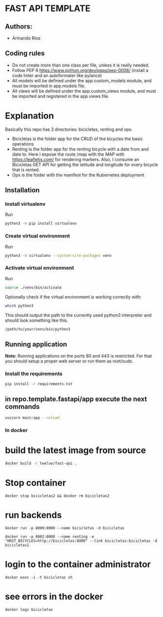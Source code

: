 # FAST API TEMPLATE

## Authors:
- Armando Rios

## Coding rules
- Do not create more than one class per file, unless it is really needed.
- Follow PEP 8 https://www.python.org/dev/peps/pep-0008/ (install a code linter and an autoformater like pylance)
- All models will be defined under the app.custom_models module, and must be imported in app.models file.
- All views will be defined under the app.custom_views module, and must be imported and registered in the app.views.file.

# Explanation

Basically this repo has 3 directories: bicicletas, renting and ops.

- Bicicletas is the folder app for the CRUD of the bicycles the basic operations
- Renting is the folder app for the renting bicycle with a date from and date to. Here I expose the route /map with the MAP with https://leafletjs.com/ for rendering markers. Also, I consume an Bicicletas GET API for getting the latitude and longitude for every bicycle that is rented.
- Ops is the folder with the manifest for the Kubernetes deployment





## Installation
### Install virtualenv
Run
```bash
python3 -m pip install virtualenv
```
### Create virtual environment
Run
```bash
python3 -m virtualenv --system-site-packages venv
```
### Activate virtual environment
Run
```bash
source ./venv/bin/activate
```
Optionally check if the virtual environment is working correctly with:
```bash
which python3
```
This should output the path to the currently used python3 interpreter and should look something like this.

```bash
/path/to/your/venv/bin/python3
```
## Running application

__Note:__ Running applications on the ports 80 and 443 is restricted. For that you should setup a proper web server or run them as root/sudo.

### Install the requirements
```bash
pip install -r requirements.txt
```

## in repo.template.fastapi/app execute the next commands
```bash
uvicorn main:app --reload
```

### In docker
# build the latest image from source
```bash
docker build -t twelve/fast-api .
```

# Stop container
```
docker stop bicicletas2 && docker rm bicicletas2
```
# run backends
```
docker run -p 8009:8000 --name bicicletas -d bicicletas
```
```
docker run -p 8002:8000 --name renting -e "HOST_BICYCLES=http://bicicletas:8000" --link bicicletas:bicicletas -d bicicletas2
```
# login to the container administrator
```
docker exec -i -t bicicletas sh
```
# see errors in the docker
```
docker logs bicicletas
```
